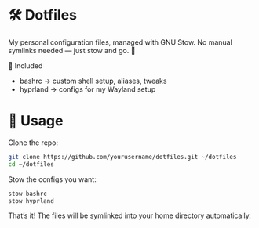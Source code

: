 # 🛠️ Dotfiles

My personal configuration files, managed with GNU Stow.
No manual symlinks needed — just stow and go. 🚀

🌟 Included

- bashrc → custom shell setup, aliases, tweaks
- hyprland → configs for my Wayland setup

# 🔧 Usage

Clone the repo:

```bash 
git clone https://github.com/yourusername/dotfiles.git ~/dotfiles
cd ~/dotfiles
```

Stow the configs you want:

```bash 
stow bashrc
stow hyprland
```

That’s it! The files will be symlinked into your home directory automatically.
